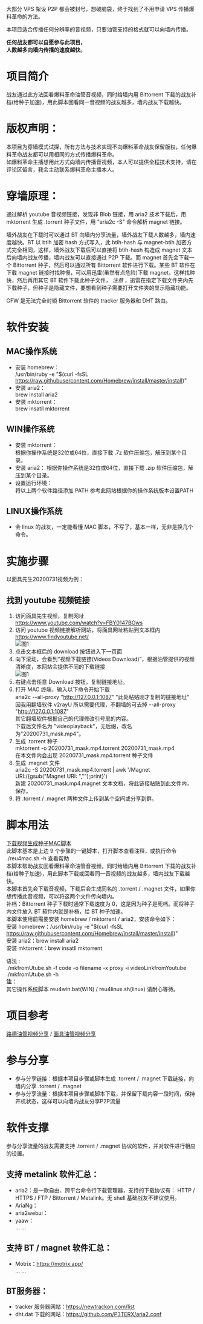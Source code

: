 大部分 VPS 架设 P2P 都会被封号，想破脑袋，终于找到了不用申请 VPS 传播爆料革命的方法。  

本项目适合传播任何分辨率的音视频，只要油管支持的格式就可以向墙内传播。  
  
**任何战友都可以自愿参与此项目，  
人数越多向墙内传播的速度越快**。  

# 项目简介  
战友通过此方法回看爆料革命油管音视频，同时给墙内用 Bittorrent 下载的战友补档(给种子加速)，用此脚本回看同一音视频的战友越多，墙内战友下载越快。  

# 版权声明：
本项目为穿墙模式试探，所有方法与技术实现不向爆料革命战友保留版权，任何爆料革命战友都可以用相同的方式传播爆料革命。  
如爆料革命主播想用此方式向墙内传播音视频，本人可以提供全程技术支持，请在评论区留言，我会主动联系爆料革命主播本人。  

# 穿墙原理：
通过解析 youtube 音视频链接，发现非 Blob 链接，用 aria2 技术下载后，用 mktorrent 生成 .torrent 种子文件，用 "aria2c -S" 命令解析 magnet 链接。  

墙外战友在下载时可以通过 BT 向墙内分享流量，墙外战友下载人数越多，墙内速度越快。BT 以 btih 加密 hash 方式写入，此 btih-hash 与 magnet-btih 加密方式完全相同，这样，墙外战友下载后可以直接将 btih-hash 构造成 magnet 文本后向墙内战友传播，墙内战友可以直接通过 P2P 下载。而 magnet 首先会下载一个 Bittorrent 种子，然后可以通过所有 Bittorrent 软件进行下载。某些 BT 软件在下载 magnet 链接时找种慢，可以用迅雷(虽然有点危险)下载 magnet，这样找种快，然后再用其它 BT 软件下载此种子文件， *注意* ，迅雷在指定下载文件夹内先下载种子，但种子是隐藏文件，要想看到种子需要打开文件夹的显示隐藏功能。  

GFW 是无法完全封锁 Bittorrent 软件的 tracker 服务器和 DHT 路由。  

# 软件安装
## MAC操作系统
- 安装 homebrew：  
/usr/bin/ruby -e "$(curl -fsSL https://raw.githubusercontent.com/Homebrew/install/master/install)"  
- 安装 aria2：  
brew install aria2  
- 安装 mktorrent：  
brew insatll mktorrent  

## WIN操作系统  
- 安装 mktorrent：  
根据你操作系统是32位或64位，直接下载 .7z 软件压缩包，解压到某个目录。  
- 安装 aria2：
根据你操作系统是32位或64位，直接下载 .zip 软件压缩包，解压到某个目录。  
- 设置运行环境：  
将以上两个软件路径添加 PATH 参考此网站根据你的操作系统版本设置PATH  

## LINUX操作系统
- 会 linux 的战友，一定能看懂 MAC 脚本，不写了，基本一样，无非是换几个命令。  

# 实施步骤  
以面具先生20200731视频为例：  
## 找到 youtube 视频链接  
1. 访问面具先生视频，复制网址  
https://www.youtube.com/watch?v=FBY0147BGws  
2. 访问 youtube 视频链接解析网站，将面具网址粘贴到文本框内  
https://www.findyoutube.net/  
![图1](0001.png)  
3. 点击文本框后的 download 按钮进入下一页面  
4. 向下滚动，会看到“视频下载链接(Videos Download)”，根据油管提供的视频清晰度，本网站会提供不同的下载链接  
![图1](0002.png)  
5. 右键点击任意 Download 按钮，复制链接地址。  
6. 打开 MAC 终端，输入以下命令开始下载  
aria2c --all-proxy "http://127.0.0.1:1087" "此处粘贴刚才复制的链接地址"  
因我用翻墙软件 v2rayU 所以需要代理，不翻墙的可去掉 --all-proxy "http://127.0.0.1:1087"  
其它翻墙软件根据自己的代理修改引号里的内容。  
下载后文件名为 "videoplayback"，无后缀，改名为"20200731_mask.mp4"。
7. 生成 .torrent 种子  
mktorrent -o 20200731_mask.mp4.torrent 20200731_mask.mp4  
在本文件内会出现 20200731_mask.mp4.torrent 种子文件  
8. 生成 .magnet 文件  
aria2c -S 20200731_mask.mp4.torrent | awk '/Magnet URI:/{gsub("Magnet URI: ","");print}')  
新建 20200731_mask.mp4.magnet 文本文档，将此链接粘贴到此文件内，保存。  
9. 将 .torrent / .magnet 两种文件上传到某个空间或分享到群。

# 脚本用法  
[下载视频生成种子MAC脚本](reu4mac.sh)  
此脚本基本是上边 9 个步骤的一键脚本，打开脚本查看注释，或执行命令 ./reu4mac.sh -h 查看帮助  
本脚本帮助战友回看爆料革命油管音视频，同时给墙内用 Bittorrent 下载的战友补档(给种子加速)，用此脚本下载或回看同一音视频的战友越多，墙内战友下载越快。  
本脚本首先会下载音视频，下载后会生成同名的 .torrent / .magnet 文件，如果你想传播此音视频，可以将这两个文件传向墙内。  
补档：Bittorrent 种子下载时通常下载速度为 0，这是因为种子是死档。而将种子内文件放入 BT 软件内就是补档，给 BT 种子加速。  
本脚本使用前需要安装 homebrew / mktorrent / aria2，安装命令如下：  
安装 homebrew：/usr/bin/ruby -e "\$(curl -fsSL https://raw.githubusercontent.com/Homebrew/install/master/install)"  
安装 aria2：brew install aria2  
安装 mktorrent：brew insatll mktorrent  

语法 :  
    ./mkfromUtube.sh -f code -o filename -x proxy -i videoLinkfromYoutube  
    ./mkfromUtube.sh -h  
**注：**  
其它操作系统脚本 reu4win.bat(WIN) / reu4linux.sh(linux) 请耐心等待。  

# 项目参考  
[路德油管视频分享]() / [面具油管视频分享]()  

# 参与分享  
- 参与分享链接：根据本项目步骤或脚本生成 .torrent / .magnet 下载链接，向墙内分享 .torrent / .magnet  
- 参与分享流量：根据本项目步骤或脚本下载，并保留下载内容一段时间，保持开机状态，这样可以向墙内战友分享P2P流量

# 软件支撑  
参与分享流量的战友需要支持 .torrent / .magnet 协议的软件，并对软件进行相应的设置。  
## 支持 metalink 软件汇总：  
- aria2：是一款自由、跨平台命令行下载管理器，支持的下载协议有： HTTP / HTTPS / FTP / Bittorrent / Metalink。无 shell 基础战友不建议使用。  
- AriaNg：  
- aria2webui：  
- yaaw：  
... ...  

## 支持 BT / magnet 软件汇总：
- Motrix：https://motrix.app/  
... ...  

## BT服务器：
- tracker 服务器网站：https://newtrackon.com/list  
- dht.dat 下载的网站：https://github.com/P3TERX/aria2.conf  

